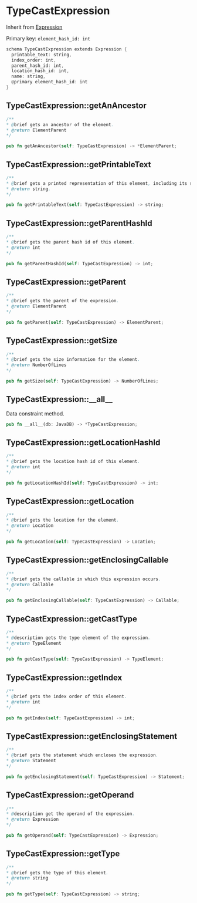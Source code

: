 # TypeCastExpression

Inherit from [Expression](./Expression.md)

Primary key: `element_hash_id: int`

```rust
schema TypeCastExpression extends Expression {
  printable_text: string,
  index_order: int,
  parent_hash_id: int,
  location_hash_id: int,
  name: string,
  @primary element_hash_id: int
}
```
## TypeCastExpression::getAnAncestor

```java
/**
* @brief gets an ancestor of the element.
* @return ElementParent 
*/
```
```rust
pub fn getAnAncestor(self: TypeCastExpression) -> *ElementParent;
```
## TypeCastExpression::getPrintableText

```java
/**
* @brief gets a printed representation of this element, including its structure where applicable.
* @return string.
*/
```
```rust
pub fn getPrintableText(self: TypeCastExpression) -> string;
```
## TypeCastExpression::getParentHashId

```java
/**
* @brief gets the parent hash id of this element.
* @return int
*/
```
```rust
pub fn getParentHashId(self: TypeCastExpression) -> int;
```
## TypeCastExpression::getParent

```java
/**
* @brief gets the parent of the expression.
* @return ElementParent 
*/
```
```rust
pub fn getParent(self: TypeCastExpression) -> ElementParent;
```
## TypeCastExpression::getSize

```java
/**
* @brief gets the size information for the element.
* @return NumberOfLines
*/
```
```rust
pub fn getSize(self: TypeCastExpression) -> NumberOfLines;
```
## TypeCastExpression::\_\_all\_\_

Data constraint method.

```rust
pub fn __all__(db: JavaDB) -> *TypeCastExpression;
```
## TypeCastExpression::getLocationHashId

```java
/**
* @brief gets the location hash id of this element.
* @return int
*/
```
```rust
pub fn getLocationHashId(self: TypeCastExpression) -> int;
```
## TypeCastExpression::getLocation

```java
/**
* @brief gets the location for the element.
* @return Location
*/
```
```rust
pub fn getLocation(self: TypeCastExpression) -> Location;
```
## TypeCastExpression::getEnclosingCallable

```java
/**
* @brief gets the callable in which this expression occurs.
* @return Callable 
*/
```
```rust
pub fn getEnclosingCallable(self: TypeCastExpression) -> Callable;
```
## TypeCastExpression::getCastType

```java
/**
* @description gets the type element of the expression.
* @return TypeElement 
*/
```
```rust
pub fn getCastType(self: TypeCastExpression) -> TypeElement;
```
## TypeCastExpression::getIndex

```java
/**
* @brief gets the index order of this element.
* @return int
*/
```
```rust
pub fn getIndex(self: TypeCastExpression) -> int;
```
## TypeCastExpression::getEnclosingStatement

```java
/**
* @brief gets the statement which encloses the expression.
* @return Statement 
*/
```
```rust
pub fn getEnclosingStatement(self: TypeCastExpression) -> Statement;
```
## TypeCastExpression::getOperand

```java
/**
* @description get the operand of the expression.
* @return Expression 
*/
```
```rust
pub fn getOperand(self: TypeCastExpression) -> Expression;
```
## TypeCastExpression::getType

```java
/**
* @brief gets the type of this element.
* @return string
*/
```
```rust
pub fn getType(self: TypeCastExpression) -> string;
```
